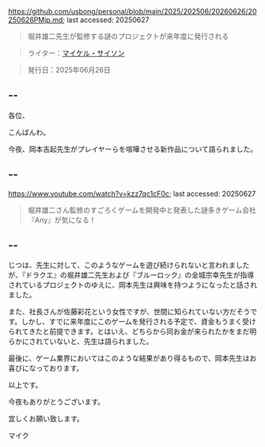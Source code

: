 https://github.com/usbong/personal/blob/main/2025/202506/20260626/20250626PMjp.md; last accessed: 20250627

> 堀井雄二先生が監修する謎のプロジェクトが来年度に発行される

> ライター：[マイケル・サイソン](https://www.linkedin.com/in/michaelsyson/)

> 発行日：2025年06月26日

## --

各位、

こんばんわ。

今夜、岡本吉起先生がプレイヤーらを喧嘩させる新作品について語られました。

## --

https://www.youtube.com/watch?v=kzz7qc1cF0c; last accessed: 20250627

> 堀井雄二さん監修のすごろくゲームを開発中と発表した謎多きゲーム会社『Any』が気になる！

## --

じつは、先生に対して、このようなゲームを遊び続けられないと言われましたが、『ドラクエ』の堀井雄二先生および『ブルーロック』の金城宗幸先生が指導されているプロジェクトのゆえに、岡本先生は興味を持つようになったと話されました。

また、社長さんが佐藤彩花という女性ですが、世間に知られていない方だそうです。しかし、すでに来年度にこのゲームを発行される予定で、資金もうまく受けられてきたと前提できます。とはいえ、どちらから同お金が来られたかをまだ明らかにされていないと、先生は語られました。

最後に、ゲーム業界においてはこのような結果があり得るもので、岡本先生はお喜びになっております。

以上です。

今夜もありがとうございます。

宜しくお願い致します。

マイク

